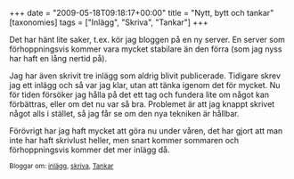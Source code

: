 +++
date = "2009-05-18T09:18:17+00:00"
title = "Nytt, bytt och tankar"
[taxonomies]
tags = ["Inlägg", "Skriva", "Tankar"]
+++

Det har hänt lite saker, t.ex. kör jag bloggen på en ny server. En server som förhoppningsvis kommer vara mycket stabilare än den förra (som jag nyss har haft en lång nertid på).

Jag har även skrivit tre inlägg som aldrig blivit publicerade. Tidigare skrev jag ett inlägg och så var jag klar, utan att tänka igenom det för mycket. Nu för tiden försöker jag hålla på det ett tag och fundera lite om något kan förbättras, eller om det nu var så bra. Problemet är att jag knappt skrivet något alls i stället, så jag får se om den nya tekniken är hållbar.

Förövrigt har jag haft mycket att göra nu under våren, det har gjort att man inte har haft skrivlust heller, men snart kommer sommaren och förhoppningsvis kommer det mer inlägg då.

<small> <p class='technorati-tags'>
  Bloggar om: <a class='technorati-link' href='http://bloggar.se/om/inl%C3%A4gg' rel='tag' target='_self'>inlägg</a>, <a class='technorati-link' href='http://bloggar.se/om/skriva' rel='tag' target='_self'>skriva</a>, <a class='technorati-link' href='http://bloggar.se/om/Tankar' rel='tag' target='_self'>Tankar</a>
</p></small>
